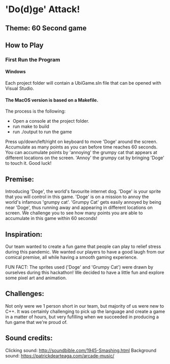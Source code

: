 # 'Do(d)ge' Attack! 

## Theme: 60 Second game 


## How to Play
### First Run the Program
#### Windows

Each project folder will contain a UbiGame.sln file that can be opened with Visual Studio.

#### The MacOS version is based on a Makefile.

The process is the following:

- Open a console at the project folder.
- run make to build
- run ./output to run the game

Press up/down/left/right on keyboard to move 'Doge' around the screen. Accumulate as many points as you can before time reaches 60 seconds. 
You can accumulate points by 'annoying' the grumpy cat that appears at different locations on the screen. 'Annoy' the grumpy cat by bringing 'Doge' to touch it. 
Good luck!

## Premise:

Introducing 'Doge', the world's favourite internet dog. 'Doge' is your sprite that you will control in this game. 
'Doge' is on a mission to annoy the world's infamous 'grumpy cat'. 'Grumpy Cat' gets easily annoyed by being near 'Doge', thus running away and appearing in different locations on screen. 
We challenge you to see how many points you are able to accumulate in this game within 60 seconds! 

## Inspiration:

Our team wanted to create a fun game that people can play to relief stress during this pandemic. 
We wanted our players to have a good laugh from our comical premise, all while having a smooth gaming experience. 

FUN FACT: The sprites used ('Doge' and 'Grumpy Cat') were drawn by ourselves during this hackathon! We decided to have a little fun and explore some pixel art and animation. 

## Challenges:

Not only were we 1 person short in our team, but majority of us were new to C++. 
It was certainly challenging to pick up the language and create a game in a matter of hours, but very fufilling when we succeeded in producing a fun game that we're proud of. 

## Sound credits:

Clicking sound: http://soundbible.com/1945-Smashing.html 
Background sound: https://patrickdearteaga.com/arcade-music/ 
